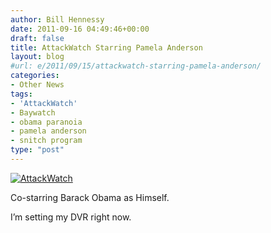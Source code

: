```yaml
---
author: Bill Hennessy
date: 2011-09-16 04:49:46+00:00
draft: false
title: AttackWatch Starring Pamela Anderson
layout: blog
#url: e/2011/09/15/attackwatch-starring-pamela-anderson/
categories:
- Other News
tags:
- 'AttackWatch'
- Baywatch
- obama paranoia
- pamela anderson
- snitch program
type: "post"
---
```


[![AttackWatch](https://hennessysview.com/wp-content/uploads/2011/09/AttackWatch_thumb.png)
](https://hennessysview.com/wp-content/uploads/2011/09/AttackWatch.png)

Co-starring Barack Obama as Himself.

I’m setting my DVR right now.
